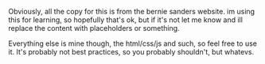 Obviously, all the copy for this is from the bernie sanders website. im using this for learning, so hopefully that's ok, but if it's not let me know and ill replace the content with placeholders or something. 

Everything else is mine though, the html/css/js and such, so feel free to use it. It's probably not best practices, so you probably shouldn't, but whatevs. 
